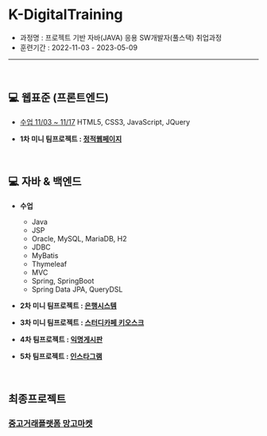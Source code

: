 # K-DigitalTraining   
+ 과정명 : 프로젝트 기반 자바(JAVA) 응용 SW개발자(풀스택) 취업과정   
+ 훈련기간 : 2022-11-03 - 2023-05-09
----------------------------------------------
<br/>

## :computer: 웹표준 (프론트엔드)
+ [수업 11/03 ~ 11/17](https://github.com/gpdms/K-DigitalTraining/tree/main/frontend)
HTML5, CSS3, JavaScript, JQuery   


+ **1차 미니 팀프로젝트 : [정적웹페이지](https://github.com/gpdms/K-DigitalTraining/tree/main/frontend/%EC%9B%B9%ED%94%84%EB%A1%9C%EC%A0%9D%ED%8A%B8)**
<br/>


## :computer: 자바 & 백엔드
+ **수업**
    - Java
    - JSP
    - Oracle, MySQL, MariaDB, H2
    - JDBC
    - MyBatis
    - Thymeleaf
    - MVC
    - Spring, SpringBoot
    - Spring Data JPA, QueryDSL

+ **2차 미니 팀프로젝트 : [은행시스템](https://github.com/gpdms/K-DigitalTraining/tree/main/JavaProgramming1/bankingApp/src/bankingApp)**
+ **3차 미니 팀프로젝트 : [스터디카페 키오스크](https://github.com/gpdms/K-DigitalTraining/tree/main/JavaProgramming1/studypro)**
+ **4차 팀프로젝트 : [익명게시판](https://github.com/gpdms/K-DigitalTraining/tree/main/JavaProgramming2/JSPteamproject)**
+ **5차 팀프로젝트 : [인스타그램](https://github.com/gpdms/instaProject)**
<br/>


## 최종프로젝트
### [중고거래플랫폼 망고마켓](https://github.com/gpdms/carrotPJ)



